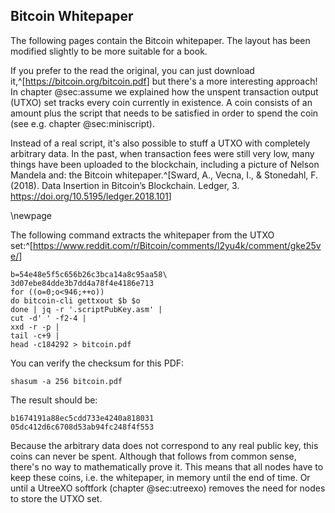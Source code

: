 ## Bitcoin Whitepaper

The following pages contain the Bitcoin whitepaper. The layout has been modified slightly to be more suitable for a book.

If you prefer to the read the original, you can just download it,^[<https://bitcoin.org/bitcoin.pdf>] but there's a more interesting approach! In chapter @sec:assume we explained how the unspent transaction output (UTXO) set tracks every coin currently in existence. A coin consists of an amount plus the script that needs to be satisfied in order to spend the coin (see e.g. chapter @sec:miniscript).

Instead of a real script, it's also possible to stuff a UTXO with completely arbitrary data. In the past, when transaction fees were still very low, many things have been uploaded to the blockchain, including a picture of Nelson Mandela and: the Bitcoin whitepaper.^[Sward, A., Vecna, I., & Stonedahl, F. (2018). Data Insertion in Bitcoin’s Blockchain. Ledger, 3. <https://doi.org/10.5195/ledger.2018.101>]

\newpage

The following command extracts the whitepaper from the UTXO set:^[<https://www.reddit.com/r/Bitcoin/comments/l2yu4k/comment/gke25ve/>]

```
b=54e48e5f5c656b26c3bca14a8c95aa58\
3d07ebe84dde3b7dd4a78f4e4186e713
for ((o=0;o<946;++o))
do bitcoin-cli gettxout $b $o
done | jq -r '.scriptPubKey.asm' |
cut -d' ' -f2-4 |
xxd -r -p |
tail -c+9 |
head -c184292 > bitcoin.pdf
```

You can verify the checksum for this PDF:

```
shasum -a 256 bitcoin.pdf
```

The result should be:
```
b1674191a88ec5cdd733e4240a818031
05dc412d6c6708d53ab94fc248f4f553
```

Because the arbitrary data does not correspond to any real public key, this coins can never be spent. Although that follows from common sense, there's no way to mathematically prove it. This means that all nodes have to keep these coins, i.e. the whitepaper, in memory until the end of time. Or until a UtreeXO softfork (chapter @sec:utreexo) removes the need for nodes to store the UTXO set.
